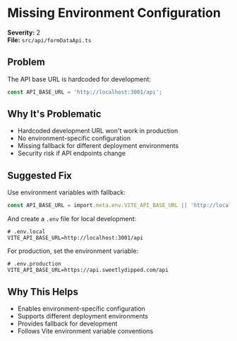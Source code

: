 # Missing Environment Configuration

**Severity:** 2  
**File:** `src/api/formDataApi.ts`

## Problem

The API base URL is hardcoded for development:

```typescript
const API_BASE_URL = 'http://localhost:3001/api';
```

## Why It's Problematic

- Hardcoded development URL won't work in production
- No environment-specific configuration
- Missing fallback for different deployment environments
- Security risk if API endpoints change

## Suggested Fix

Use environment variables with fallback:

```typescript
const API_BASE_URL = import.meta.env.VITE_API_BASE_URL || 'http://localhost:3001/api';
```

And create a `.env` file for local development:

```env
# .env.local
VITE_API_BASE_URL=http://localhost:3001/api
```

For production, set the environment variable:

```env
# .env.production
VITE_API_BASE_URL=https://api.sweetlydipped.com/api
```

## Why This Helps

- Enables environment-specific configuration
- Supports different deployment environments
- Provides fallback for development
- Follows Vite environment variable conventions
